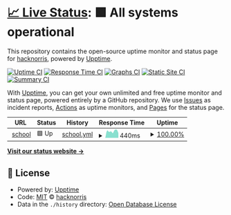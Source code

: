 # [📈 Live Status](https://demo.upptime.js.org): <!--live status--> **🟩 All systems operational**

This repository contains the open-source uptime monitor and status page for [hacknorris](https://hacknorris.neocities.org/), powered by [Upptime](https://github.com/upptime/upptime).

[![Uptime CI](https://github.com/hacknorris-code/school/workflows/Uptime%20CI/badge.svg)](https://github.com/hacknorris-code/school/actions?query=workflow%3A%22Uptime+CI%22)
[![Response Time CI](https://github.com/hacknorris-code/school/workflows/Response%20Time%20CI/badge.svg)](https://github.com/hacknorris-code/school/actions?query=workflow%3A%22Response+Time+CI%22)
[![Graphs CI](https://github.com/hacknorris-code/school/workflows/Graphs%20CI/badge.svg)](https://github.com/hacknorris-code/school/actions?query=workflow%3A%22Graphs+CI%22)
[![Static Site CI](https://github.com/hacknorris-code/school/workflows/Static%20Site%20CI/badge.svg)](https://github.com/hacknorris-code/school/actions?query=workflow%3A%22Static+Site+CI%22)
[![Summary CI](https://github.com/hacknorris-code/school/workflows/Summary%20CI/badge.svg)](https://github.com/hacknorris-code/school/actions?query=workflow%3A%22Summary+CI%22)

With [Upptime](https://upptime.js.org), you can get your own unlimited and free uptime monitor and status page, powered entirely by a GitHub repository. We use [Issues](https://github.com/hacknorris-code/school/issues) as incident reports, [Actions](https://github.com/hacknorris-code/school/actions) as uptime monitors, and [Pages](https://demo.upptime.js.org) for the status page.

<!--start: status pages-->
<!-- This summary is generated by Upptime (https://github.com/upptime/upptime) -->
<!-- Do not edit this manually, your changes will be overwritten -->
<!-- prettier-ignore -->
| URL | Status | History | Response Time | Uptime |
| --- | ------ | ------- | ------------- | ------ |
| <img alt="" src="https://icons.duckduckgo.com/ip3/schooltoo.hacknorris.repl.co.ico" height="13"> [school](https://schooltoo.hacknorris.repl.co) | 🟩 Up | [school.yml](https://github.com/hacknorris-code/school/commits/HEAD/history/school.yml) | <details><summary><img alt="Response time graph" src="./graphs/school/response-time-week.png" height="20"> 440ms</summary><br><a href="https://demo.upptime.js.org/history/school"><img alt="Response time 440" src="https://img.shields.io/endpoint?url=https%3A%2F%2Fraw.githubusercontent.com%2Fhacknorris-code%2Fschool%2FHEAD%2Fapi%2Fschool%2Fresponse-time.json"></a><br><a href="https://demo.upptime.js.org/history/school"><img alt="24-hour response time 440" src="https://img.shields.io/endpoint?url=https%3A%2F%2Fraw.githubusercontent.com%2Fhacknorris-code%2Fschool%2FHEAD%2Fapi%2Fschool%2Fresponse-time-day.json"></a><br><a href="https://demo.upptime.js.org/history/school"><img alt="7-day response time 440" src="https://img.shields.io/endpoint?url=https%3A%2F%2Fraw.githubusercontent.com%2Fhacknorris-code%2Fschool%2FHEAD%2Fapi%2Fschool%2Fresponse-time-week.json"></a><br><a href="https://demo.upptime.js.org/history/school"><img alt="30-day response time 440" src="https://img.shields.io/endpoint?url=https%3A%2F%2Fraw.githubusercontent.com%2Fhacknorris-code%2Fschool%2FHEAD%2Fapi%2Fschool%2Fresponse-time-month.json"></a><br><a href="https://demo.upptime.js.org/history/school"><img alt="1-year response time 440" src="https://img.shields.io/endpoint?url=https%3A%2F%2Fraw.githubusercontent.com%2Fhacknorris-code%2Fschool%2FHEAD%2Fapi%2Fschool%2Fresponse-time-year.json"></a></details> | <details><summary><a href="https://demo.upptime.js.org/history/school">100.00%</a></summary><a href="https://demo.upptime.js.org/history/school"><img alt="All-time uptime 100.00%" src="https://img.shields.io/endpoint?url=https%3A%2F%2Fraw.githubusercontent.com%2Fhacknorris-code%2Fschool%2FHEAD%2Fapi%2Fschool%2Fuptime.json"></a><br><a href="https://demo.upptime.js.org/history/school"><img alt="24-hour uptime 100.00%" src="https://img.shields.io/endpoint?url=https%3A%2F%2Fraw.githubusercontent.com%2Fhacknorris-code%2Fschool%2FHEAD%2Fapi%2Fschool%2Fuptime-day.json"></a><br><a href="https://demo.upptime.js.org/history/school"><img alt="7-day uptime 100.00%" src="https://img.shields.io/endpoint?url=https%3A%2F%2Fraw.githubusercontent.com%2Fhacknorris-code%2Fschool%2FHEAD%2Fapi%2Fschool%2Fuptime-week.json"></a><br><a href="https://demo.upptime.js.org/history/school"><img alt="30-day uptime 100.00%" src="https://img.shields.io/endpoint?url=https%3A%2F%2Fraw.githubusercontent.com%2Fhacknorris-code%2Fschool%2FHEAD%2Fapi%2Fschool%2Fuptime-month.json"></a><br><a href="https://demo.upptime.js.org/history/school"><img alt="1-year uptime 100.00%" src="https://img.shields.io/endpoint?url=https%3A%2F%2Fraw.githubusercontent.com%2Fhacknorris-code%2Fschool%2FHEAD%2Fapi%2Fschool%2Fuptime-year.json"></a></details>

<!--end: status pages-->

[**Visit our status website →**](https://demo.upptime.js.org)

## 📄 License

- Powered by: [Upptime](https://github.com/upptime/upptime)
- Code: [MIT](./LICENSE) © [hacknorris](https://hacknorris.neocities.org/)
- Data in the `./history` directory: [Open Database License](https://opendatacommons.org/licenses/odbl/1-0/)
